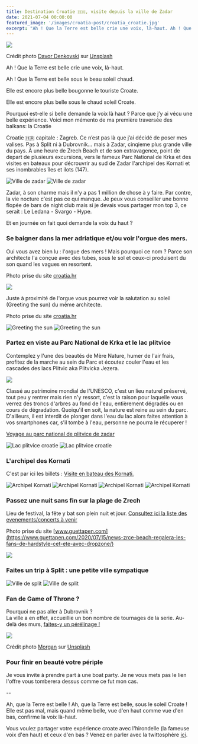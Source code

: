 ```yaml
---
title: Destination Croatie 🇭🇷, visite depuis la ville de Zadar
date: 2021-07-04 00:00:00
featured_image: '/images/croatia-post/croatia_croatie.jpg'
excerpt: "Ah ! Que la Terre est belle crie une voix, là-haut. Ah ! Que la Terre est belle sous le beau soleil chaud. Elle est encore plus belle bougonne le touriste Croate."
---
```


![](/images/croatia-post/croatia_croatie.jpg)

Crédit photo [Davor Denkovski](https://unsplash.com/@madebymorgan?utm_source=unsplash&utm_medium=referral&utm_content=creditCopyText) sur [Unsplash](https://unsplash.com/s/photos/croatia-see-organ?utm_source=unsplash&utm_medium=referral&utm_content=creditCopyText)

Ah ! 
Que la Terre est belle crie une voix, là-haut.

Ah ! 
Que la Terre est belle sous le beau soleil chaud.

Elle est encore plus belle bougonne le touriste Croate.

Elle est encore plus belle sous le chaud soleil Croate.

Pourquoi est-elle si belle demande la voix là haut ?
Parce que j’y ai vécu une belle expérience. 
Voici mon mémento de ma première traversée des balkans: la Croatie

Croatie 🇭🇷 capitale : Zagreb. 
Ce n’est pas là que j’ai décidé de poser mes valises. 
Pas à Split ni à Dubrovnik… mais à Zadar, cinqieme plus grande ville du pays. 
À une heure de Zrech Beach et de son extravagence, point de depart de plusieurs excursions, vers le fameux Parc National de Krka et des visites en bateaux pour décrouvrir au sud de Zadar l'archipel des Kornati et ses inombrables îles et ilots (147).

<div class="gallery" data-columns="2">
	<img src="/images/croatia-post/ville_de_zadar_croatie_IMG_0537.jpg" alt="Ville de zadar">
	<img src="/images/croatia-post/ville_de_zadar_croatie_IMG_0542.jpg" alt="Ville de zadar">
</div>

Zadar, à son charme mais il n'y a pas 1 million de chose à y faire. Par contre, la vie nocture c'est pas ce qui manque. Je peux vous conseiller une bonne flopée de bars de night club mais si je devais vous partager mon top 3, ce serait : Le Ledana - Svargo - Hype.

Et en journée on fait quoi demande la voix du haut ?

### Se baigner dans la mer adriatique et/ou voir l'orgue des mers. 
Oui vous avez bien lu : l'orgue des mers !
Mais pourquoi ce nom ? 
Parce son architecte l'a conçue avec des tubes, sous le sol et ceux-ci produisent du son quand les vagues en resortent.

Photo prise du site [croatia.hr](croatia.hr/en-GB)

![](/images/croatia-post/ville_de_zadar_croatie_sea_organ_0031.jpg) 

Juste à proximité de l'orgue vous pourrez voir la salutation au soleil (Greeting the sun) du même architecte.

Photo prise du site [croatia.hr](croatia.hr/en-GB)
<div class="gallery" data-columns="2">
	<img src="/images/croatia-post/ville_de_zadar_croatia_greeting_the_sun_0038.jpg" alt="Greeting the sun">
	<img src="/images/croatia-post/ville_de_zadar_croatia_greeting_the_sun_0037.jpg" alt="Greeting the sun">
</div>

### Partez en viste au Parc National de Krka et le lac plitvice

 Contemplez y l'une des beautés de Mère Nature, humer de l'air frais, profitez de la marche au sein du Parc et écoutez couler l'eau et les cascades des lacs Plitvic aka Plitvicka Jezera. 

![](/images/croatia-post/lacs_de_plitvice_croatie_IMG_0705.jpg)

Classé au patrimoine mondial de l'UNESCO, c'est un lieu naturel préservé, tout peu y rentrer mais rien n'y ressort, c'est la raison pour laquelle vous verrez des troncs d'arbres au fond de l'eau, entièrement dégradés ou en cours de dégradation.
Quoiqu'il en soit, la nature est reine au sein du parc. 
D'ailleurs, il est interdit de plonger dans l'eau du lac alors faites attention à vos smartphones car, s'il tombe à l'eau, personne ne pourra le récuperer !

[Voyage au parc national de plitvice de zadar](https://www.getyourguide.com/zadar-l1328/trip-to-national-park-plitvice-from-zadar-t27609/?partner_id=BC8WQC0&utm_medium=online_publisher&utm_source=gnandifarouk%40gmail.com&placement=content-middle&cmp=Croatia_post)

<div class="gallery" data-columns="2">
	<img src="/images/croatia-post/lacs_de_plitvice_croatie_IMG_0693.jpg" alt="Lac plitvice croatie">
	<img src="/images/croatia-post/lacs_de_plitvice_croatie_IMG_0669.jpg" alt="Lac plitvice croatie">
</div>

### L'archipel des Kornati

C'est par ici les billets : [Visite en bateau des Kornati.](https://www.getyourguide.com/zadar-l1328/trip-from-zadar-to-national-park-kornati-t25309/?partner_id=BC8WQC0&utm_medium=online_publisher&utm_source=gnandifarouk%40gmail.com&placement=content-middle&cmp=croatia_post)

<div class="gallery" data-columns="2">
	<img src="/images/croatia-post/archipel_kornati_croatie_IMG_0756.jpg" alt="Archipel Kornati">
	<img src="/images/croatia-post/archipel_kornati_croatie_IMG_0765.jpg" alt="Archipel Kornati">
	<img src="/images/croatia-post/archipel_kornati_croatie_IMG_0775.jpg" alt="Archipel Kornati">
	<img src="/images/croatia-post/archipel_kornati_croatie_IMG_0784.jpg" alt="Archipel Kornati">
</div>

### Passez une nuit sans fin sur la plage de Zrech

Lieu de festival, la fête y bat son plein nuit et jour. [Consultez ici la liste des evenements/concerts à venir](https://www.songkick.com/fr/venues/2588313-zrce-beach)

Photo prise du site [www.guettapen.com](https://www.guettapen.com/2020/07/15/news-zrce-beach-regalera-les-fans-de-hardstyle-cet-ete-avec-dropzone/)

![](/images/croatia-post/zrce-beach.jpg)


<div data-gyg-href="https://widget.getyourguide.com/default/activities.frame" data-gyg-locale-code="fr-FR" data-gyg-widget="activities" data-gyg-number-of-items="3" data-gyg-cmp="croatia_post" data-gyg-partner-id="BC8WQC0" data-gyg-placement="content-middle" data-gyg-q="zadar"></div> 

### Faites un trip à Split : une petite ville sympatique

<div class="gallery" data-columns="2">
	<img src="/images/croatia-post/ville_de_split_croatie_IMG_0734.jpg" alt="Ville de split">
	<img src="/images/croatia-post/ville_de_split_croatie_IMG_0733.jpg" alt="Ville de split">
</div>

### Fan de Game of Throne ? 
Pourquoi ne pas aller à Dubrovnik ?  
La ville a en effet, accueillie un bon nombre de tournages de la serie. 
Au-delà des murs, [faites-y un pérélinage !](https://www.getyourguide.com/dubrovnik-l513/?partner_id=BC8WQC0&utm_medium=online_publisher&placement=content-middle&cmp=craotia_post )

![](/images/croatia-post/dubrovnik-croatia.jpg) 

Crédit photo [Morgan](https://unsplash.com/@madebymorgan?utm_source=unsplash&utm_medium=referral&utm_content=creditCopyText) sur [Unsplash](https://unsplash.com/s/photos/croatia-see-organ?utm_source=unsplash&utm_medium=referral&utm_content=creditCopyText)


### Pour finir en beauté votre périple
Je vous invite à prendre part à une boat party. Je ne vous mets pas le lien l'offre vous tomberera dessus comme ce fut mon cas.  

--

Ah, que la Terre est belle ! 
Ah, que la Terre est belle, sous le soleil Croate ! 
Elle est pas mal, mais quand même belle, vue d'en haut comme vue d'en bas, confirme la voix là-haut.

Vous voulez partager votre expérience croate avec l'hirondelle (la fameuse voix d'en haut) et ceux d'en bas ? Venez en parler avec la twittosphère [ici](https://mobile.twitter.com/search?q=journaldunvoyageur.fr/destination-croatie).

